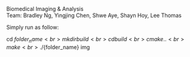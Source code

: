 Biomedical Imaging & Analysis<br>
Team: Bradley Ng, Yingjing Chen, Shwe Aye, Shayn Hoy, Lee Thomas

Simply run as follow:<br>

cd ${folder_name}<br>
mkdir build<br>
cd build<br>
cmake ..<br>
make<br>
./${folder_name} img<br>
